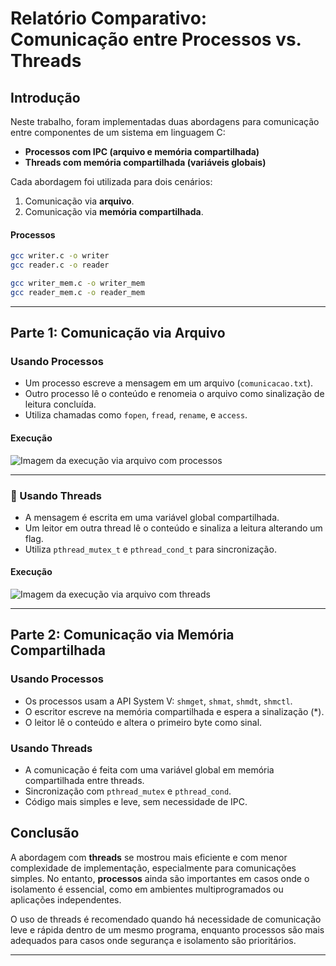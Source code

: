 # Relatório Comparativo: Comunicação entre Processos vs. Threads

## Introdução

Neste trabalho, foram implementadas duas abordagens para comunicação entre componentes de um sistema em linguagem C:

- **Processos com IPC (arquivo e memória compartilhada)**
- **Threads com memória compartilhada (variáveis globais)**

Cada abordagem foi utilizada para dois cenários:

1. Comunicação via **arquivo**.
2. Comunicação via **memória compartilhada**.

#### Processos
```bash
gcc writer.c -o writer
gcc reader.c -o reader

gcc writer_mem.c -o writer_mem
gcc reader_mem.c -o reader_mem
```
---

## Parte 1: Comunicação via Arquivo

### Usando Processos

- Um processo escreve a mensagem em um arquivo (`comunicacao.txt`).
- Outro processo lê o conteúdo e renomeia o arquivo como sinalização de leitura concluída.
- Utiliza chamadas como `fopen`, `fread`, `rename`, e `access`.

#### Execução
![Imagem da execução via arquivo com processos](imagem.png)

---

### 🧵 Usando Threads

- A mensagem é escrita em uma variável global compartilhada.
- Um leitor em outra thread lê o conteúdo e sinaliza a leitura alterando um flag.
- Utiliza `pthread_mutex_t` e `pthread_cond_t` para sincronização.

#### Execução
![Imagem da execução via arquivo com threads](imagem-1.png)

---

## Parte 2: Comunicação via Memória Compartilhada

### Usando Processos

- Os processos usam a API System V: `shmget`, `shmat`, `shmdt`, `shmctl`.
- O escritor escreve na memória compartilhada e espera a sinalização (*).
- O leitor lê o conteúdo e altera o primeiro byte como sinal.


### Usando Threads

- A comunicação é feita com uma variável global em memória compartilhada entre threads.
- Sincronização com `pthread_mutex` e `pthread_cond`.
- Código mais simples e leve, sem necessidade de IPC.

## Conclusão

A abordagem com **threads** se mostrou mais eficiente e com menor complexidade de implementação, especialmente para comunicações simples. No entanto, **processos** ainda são importantes em casos onde o isolamento é essencial, como em ambientes multiprogramados ou aplicações independentes.

O uso de threads é recomendado quando há necessidade de comunicação leve e rápida dentro de um mesmo programa, enquanto processos são mais adequados para casos onde segurança e isolamento são prioritários.

---
